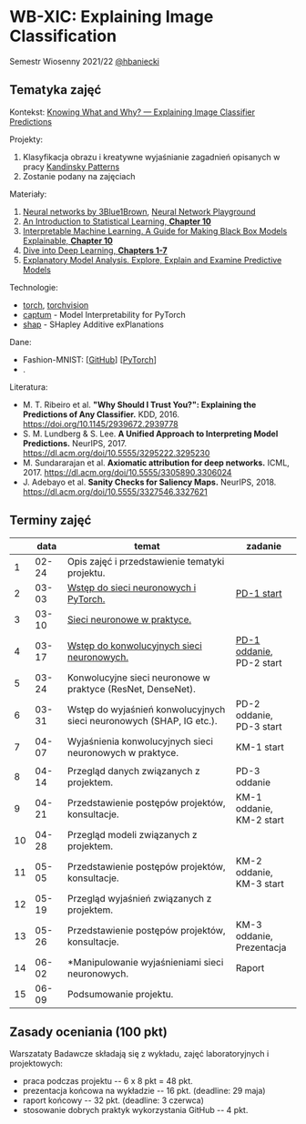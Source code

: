 # WB-XIC: Explaining Image Classification

Semestr Wiosenny 2021/22 [@hbaniecki](https://github.com/hbaniecki)

## Tematyka zajęć

Kontekst: [Knowing What and Why? — Explaining Image Classifier Predictions](https://towardsdatascience.com/knowing-what-and-why-explaining-image-classifier-predictions-680a15043bad)

Projekty:
1. Klasyfikacja obrazu i kreatywne wyjaśnianie zagadnień opisanych w pracy [Kandinsky Patterns](https://www.sciencedirect.com/science/article/pii/S0004370221000977)
2. Zostanie podany na zajęciach

Materiały:
1. [Neural networks by 3Blue1Brown](https://www.youtube.com/playlist?list=PLZHQObOWTQDNU6R1_67000Dx_ZCJB-3pi), [Neural Network Playground](https://playground.tensorflow.org)
2. [An Introduction to Statistical Learning, **Chapter 10**](https://www.statlearning.com/)
3. [Interpretable Machine Learning. A Guide for Making Black Box Models Explainable, **Chapter 10**](https://christophm.github.io/interpretable-ml-book/)
4. [Dive into Deep Learning, **Chapters 1-7**](https://d2l.ai/index.html)
5. [Explanatory Model Analysis. Explore, Explain and Examine Predictive Models](https://pbiecek.github.io/ema/)

Technologie:
- [torch](https://pytorch.org/), [torchvision](https://pytorch.org/vision)
- [captum](https://captum.ai/) - Model Interpretability for PyTorch
- [shap](https://github.com/slundberg/shap) - SHapley Additive exPlanations

Dane:
- Fashion-MNIST: [[GitHub](https://github.com/zalandoresearch/fashion-mnist)] [[PyTorch](https://pytorch.org/vision/stable/datasets.html#fashion-mnist)]
- .

Literatura:
- M. T. Ribeiro et al. **"Why Should I Trust You?": Explaining the Predictions of Any Classifier.** KDD, 2016. https://doi.org/10.1145/2939672.2939778
- S. M. Lundberg & S. Lee. **A Unified Approach to Interpreting Model Predictions.** NeurIPS, 2017. https://dl.acm.org/doi/10.5555/3295222.3295230
- M. Sundararajan et al. **Axiomatic attribution for deep networks.** ICML, 2017. https://dl.acm.org/doi/10.5555/3305890.3306024
- J. Adebayo et al. **Sanity Checks for Saliency Maps.** NeurIPS, 2018. https://dl.acm.org/doi/10.5555/3327546.3327621
 

## Terminy zajęć 

<table>
<thead>
  <tr>
    <th></th>
    <th>data</th>
    <th>temat</th>
    <th>zadanie</th>
  </tr>
</thead>
<tbody>
  <tr>
    <td>1</td>
    <td>02-24</td>
    <td>Opis zajęć i przedstawienie tematyki projektu.</td>
    <td></td>
  </tr>
  <tr>
    <td>2</td>
    <td>03-03</td>
    <td><a href="https://github.com/MI2-Education/2022L-WB-XIC/tree/main/labs/lab2" target="_blank">Wstęp do sieci neuronowych i PyTorch.</a></td>
    <td><a href="https://github.com/MI2-Education/2022L-WB-XIC/tree/main/homeworks/pd1" target="_blank">PD-1 start</a></td>
  </tr>
  <tr>
    <td>3</td>
    <td>03-10</td>
    <td><a href="https://github.com/MI2-Education/2022L-WB-XIC/tree/main/labs/lab3" target="_blank">Sieci neuronowe w praktyce.</a></td>
    <td></td>
  </tr>
  <tr>
    <td>4</td>
    <td>03-17</td>
    <td><a href="https://github.com/MI2-Education/2022L-WB-XIC/tree/main/labs/lab4" target="_blank">Wstęp do konwolucyjnych sieci neuronowych.</a></td>
	  <td><a href="https://github.com/MI2-Education/2022L-WB-XIC/tree/main/homeworks/pd1" target="_blank">PD-1 oddanie</a>,<br>PD-2 start</td>
  </tr>
  <tr>
    <td>5</td>
    <td>03-24</td>
    <td>Konwolucyjne sieci neuronowe w praktyce (ResNet, DenseNet).</td>
    <td></td>
  </tr>
  <tr>
    <td>6</td>
    <td>03-31</td>
    <td>Wstęp do wyjaśnień konwolucyjnych sieci neuronowych (SHAP, IG etc.).</td>
	  <td>PD-2 oddanie,<br>PD-3 start</td>
  </tr>
  <tr>
    <td>7</td>
    <td>04-07</td>
    <td>Wyjaśnienia konwolucyjnych sieci neuronowych w praktyce.</td>
    <td>KM-1 start</td>
  </tr>
	<tr><td colspan="4"></td></tr>
  <tr>
    <td>8</td>
    <td>04-14</td>
    <td>Przegląd danych związanych z projektem.</td>
    <td>PD-3 oddanie</td>
  </tr>
  <tr>
    <td>9</td>
    <td>04-21</td>
    <td>Przedstawienie postępów projektów, konsultacje.</td>
    <td>KM-1 oddanie,<br>KM-2 start</td>
  </tr>
  <tr>
    <td>10</td>
    <td>04-28</td>
    <td>Przegląd modeli związanych z projektem.</td>
    <td></td>
  </tr>
  <tr>
    <td>11</td>
    <td>05-05</td>
    <td>Przedstawienie postępów projektów, konsultacje.</td>
    <td>KM-2 oddanie,<br>KM-3 start</td>
  </tr>
  <tr>
    <td>12</td>
    <td>05-19</td>
    <td>Przegląd wyjaśnień związanych z projektem.</td>
    <td>
  </tr>
  <tr>
    <td>13</td>
    <td>05-26</td>
    <td>Przedstawienie postępów projektów, konsultacje.</td>
    <td>KM-3 oddanie,<br>Prezentacja</td>
  </tr>
  <tr>
    <td>14</td>
    <td>06-02</td>
    <td>*Manipulowanie wyjaśnieniami sieci neuronowych.</td>
    <td>Raport</td>
  </tr>
  <tr>
    <td>15</td>
    <td>06-09</td>
    <td>Podsumowanie projektu.</td>
    <td></td>
  </tr>
</tbody>
</table>

## Zasady oceniania (100 pkt)

Warszataty Badawcze składają się z wykładu, zajęć laboratoryjnych i projektowych:

-   praca podczas projektu -- 6 x 8 pkt = 48 pkt.
-   prezentacja końcowa na wykładzie -- 16 pkt. (deadline: 29 maja)
-   raport końcowy -- 32 pkt. (deadline: 3 czerwca)
-   stosowanie dobrych praktyk wykorzystania GitHub -- 4 pkt.
